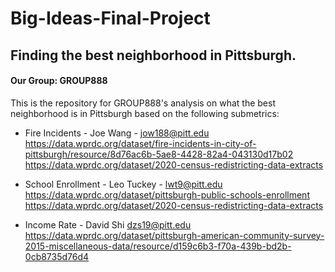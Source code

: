 # Big-Ideas-Final-Project
## Finding the best neighborhood in Pittsburgh.
#### Our Group: GROUP888

This is the repository for GROUP888's analysis on what the best neighborhood is in Pittsburgh based on the following submetrics:

* Fire Incidents - Joe Wang - jow188@pitt.edu
https://data.wprdc.org/dataset/fire-incidents-in-city-of-pittsburgh/resource/8d76ac6b-5ae8-4428-82a4-043130d17b02
https://data.wprdc.org/dataset/2020-census-redistricting-data-extracts

* School Enrollment - Leo Tuckey - lwt9@pitt.edu
https://data.wprdc.org/dataset/pittsburgh-public-schools-enrollment
https://data.wprdc.org/dataset/2020-census-redistricting-data-extracts

* Income Rate - David Shi dzs19@pitt.edu
https://data.wprdc.org/dataset/pittsburgh-american-community-survey-2015-miscellaneous-data/resource/d159c6b3-f70a-439b-bd2b-0cb8735d76d4